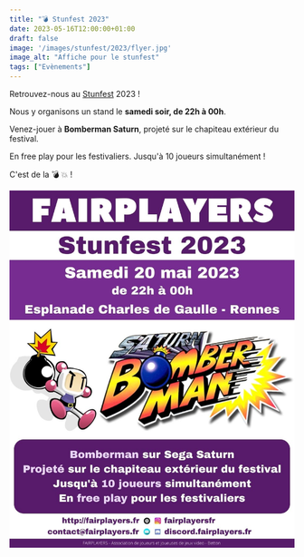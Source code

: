 ```yaml
---
title: "💣 Stunfest 2023"
date: 2023-05-16T12:00:00+01:00
draft: false
image: '/images/stunfest/2023/flyer.jpg'
image_alt: "Affiche pour le stunfest"
tags: ["Evènements"]
---
```


Retrouvez-nous au [Stunfest](https://www.stunfest.com) 2023 !

Nous y organisons un stand le **samedi soir, de 22h à 00h**.

<!--more-->

Venez-jouer à **Bomberman Saturn**, projeté sur le chapiteau extérieur du festival.

En free play pour les festivaliers. Jusqu'à 10 joueurs simultanément !

C'est de la 💣 💥 !

![Affiche](/images/stunfest/2023/flyer.jpg)
